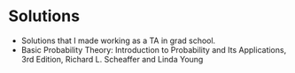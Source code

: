 # Solutions

- Solutions that I made working as a TA in grad school.
- Basic Probability Theory: Introduction to Probability and Its Applications, 3rd Edition, Richard L. Scheaffer and Linda Young
